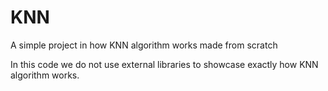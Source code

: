 # KNN
A simple project in how KNN algorithm works made from scratch

In this code we do not use external libraries to showcase exactly how KNN algorithm works.
